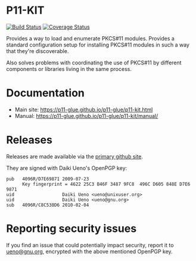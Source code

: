 # P11-KIT

[![Build Status](https://travis-ci.org/p11-glue/p11-kit.svg?branch=master)](https://travis-ci.org/p11-glue/p11-kit) [![Coverage Status](https://img.shields.io/coveralls/p11-glue/p11-kit.svg)](https://coveralls.io/r/p11-glue/p11-kit)

Provides a way to load and enumerate PKCS#11 modules. Provides a standard
configuration setup for installing PKCS#11 modules in such a way that they're
discoverable.

Also solves problems with coordinating the use of PKCS#11 by different
components or libraries living in the same process.


# Documentation

 * Main site: https://p11-glue.github.io/p11-glue/p11-kit.html
 * Manual: https://p11-glue.github.io/p11-glue/p11-kit/manual/


# Releases

Releases are made available via the [primary github site](https://github.com/p11-glue/p11-kit/releases).

They are signed with Daiki Ueno's OpenPGP key:

```
pub   4096R/D7E69871 2009-07-23
      Key fingerprint = 4622 25C3 B46F 3487 9FC8  496C D605 848E D7E6 9871
uid                  Daiki Ueno <ueno@unixuser.org>
uid                  Daiki Ueno <ueno@gnu.org>
sub   4096R/C8C530D6 2010-02-04
```

# Reporting security issues

If you find an issue that could potentially impact security, report it
to ueno@gnu.org, encrypted with the above mentioned OpenPGP key.
